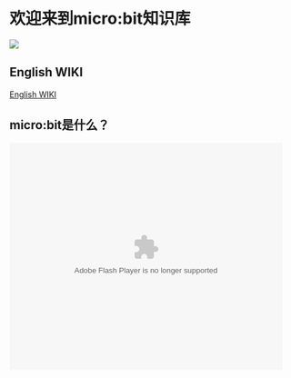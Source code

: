 # 欢迎来到micro:bit知识库

![](https://i.imgur.com/LTOqQvh.jpg)

## English WIKI
[English WIKI](https://www.elecfreaks.com/learn-en/)

## micro:bit是什么？

<embed src='http://player.youku.com/player.php/sid/XMzY5NDQwMTI0MA==/v.swf' allowFullScreen='true' quality='high' width='480' height='400' align='middle' allowScriptAccess='always' type='application/x-shockwave-flash'></embed>
